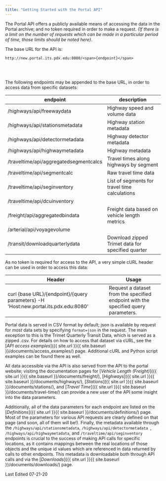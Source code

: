 ```yaml
---
title: "Getting Started with the Portal API"
---
```


The Portal API offers a publicly available means of accessing the data in the Portal archive;
and no token required in order to make a request. _{If there is a limit on the number of
requests which can be made in a particular period of time, those limits should be noted here}_.

The base URL for the API is:
<br />
```
http://new.portal.its.pdx.edu:8080/<span>{endpoint}</span>
```
<br /><br />

The following endpoints may be appended to the base URL, in order to access data from specific datasets:
<br />

| endpoint                               | description                                       |
|--------------------------------------- | ------------------------------------------------- |
| /highways/api/freewaydata              | Highway speed and volume data                     |
| /highways/api/stationsmetadata         | Highway station metadata                          |
| /highways/api/detectormetadata         | Highway detector metadata                         |
| /highways/api/highwaymetadata          | Highway metadata                                  |
| /traveltime/api/aggregatedsegmentcalcs | Travel times along highways by segment            |
| /traveltime/api/segmentcalc            | Raw travel time data                              |
| /traveltime/api/seginventory           | List of segments for travel time calculations     | 
| /traveltime/api/dcuinventory           |                                                   |
| /freight/api/aggregatedbindata         | Freight data based on vehicle length metrics      |
| /arterial/api/voyagevolume             |                                                   |
| /transit/downloadquarterlydata         | Download zipped Trimet data for specified quarter |

As no token is required for access to the API, a very simple cURL header can be used in order to access
this data:
<br />

| Header |  Usage  |
| ------ | ------- |
| curl {base URL}/{endpoint}/{query parameters} -H 'Host:new.portal.its.pdx.edu:8080' | Request a dataset from the specified endpoint with the specified query parameters. |

Portal data is served in CSV format by default; json is available by request for _most_ data sets by specifying ```format=json``` in the request. The main exception to this is the Trimet Quarterly Transit Data, which is served as a zipped .csv. For details on how to access that dataset via cURL, see the [_API access examples_]({{ site.url }}{{ site.baseurl }}/documents/access_examples/) page. Additional cURL and Python script examples can be found there as well.
<br />

All data accessible via the API is also served from the API to the portal website; visiting the documentation pages for [_Vehicle Length (Freight)_]({{ site.url }}{{ site.baseurl }}/documents/freight/), [_Highways_]({{ site.url }}{{ site.baseurl }}/documents/highways/), [_Stations_]({{ site.url }}{{ site.baseurl }}/documents/stations/), and [_Travel Time_]({{ site.url }}{{ site.baseurl }}/documents/travel-time/) can provide a new user of the API some insight into the data parameters.
<br />

Additionally, all of the data parameters for each endpoint are listed on the [_Definitions_]({{ site.url }}{{ site.baseurl }}/documents/definitions/) page. Most of the parameters for various API requests are clearly defined on that page (and soon, all of them will be!).  Finally, the metadata available through the ```/highways/api/stationsmetadata```, ```/highways/api/detectormetadata ```, ```/highways/api/highwaymetadata```, and ```/traveltime/api/seginventory``` endpoints is crucial to the success of making API calls for specific locations, as it contains mappings between the real locations of those objects and the unique id values which are referenced in data returned by calls to other endpoints.  This metadata is downloadable both through API calls and via the [_Downloads_]({{ site.url }}{{ site.baseurl }}/documents/downloads/) page.

Last Edited 07-21-20
